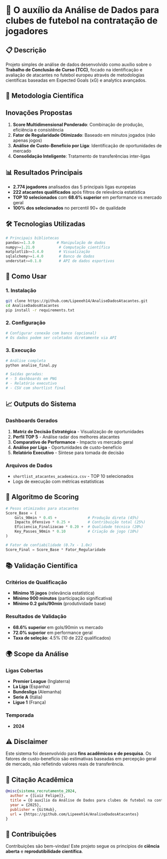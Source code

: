 # 🎯 O auxílio da Análise de Dados para clubes de futebol na contratação de jogadores

## 📋 Descrição

Projeto simples de análise de dados desenvolvido como auxílio sobre o **Trabalho de Conclusão de Curso (TCC)**, focado na identificação e avaliação de atacantes no futebol europeu através de metodologias científicas baseadas em Expected Goals (xG) e analytics avançados.

## 🔬 Metodologia Científica

## Inovações Propostas
1. **Score Multidimensional Ponderado**: Combinação de produção, eficiência e consistência
2. **Fator de Regularidade Otimizado**: Baseado em minutos jogados (não apenas jogos)
3. **Análise de Custo-Benefício por Liga**: Identificação de oportunidades de mercado
4. **Consolidação Inteligente**: Tratamento de transferências inter-ligas

## 📊 Resultados Principais

- **2.774 jogadores** analisados das 5 principais ligas europeias
- **222 atacantes qualificados** após filtros de relevância estatística
- **TOP 10 selecionados** com **68.6% superior** em performance vs mercado geral
- **100% dos selecionados** no percentil 90+ de qualidade

## 🛠️ Tecnologias Utilizadas

```python
# Principais bibliotecas
pandas>=1.3.0          # Manipulação de dados
numpy>=1.21.0           # Computação científica
matplotlib>=3.4.0       # Visualização
sqlalchemy>=1.4.0       # Banco de dados
understat>=0.1.0        # API de dados esportivos
```

## 🚀 Como Usar

### 1. Instalação
```bash
git clone https://github.com/Lipeeeh14/AnaliseDadosAtacantes.git
cd AnaliseDadosAtacantes
pip install -r requirements.txt
```

### 2. Configuração
```python
# Configurar conexão com banco (opcional)
# Os dados podem ser coletados diretamente via API
```

### 3. Execução
```bash
# Análise completa
python analise_final.py

# Saídas geradas:
# - 5 dashboards em PNG
# - Relatório executivo
# - CSV com shortlist final
```

## 📈 Outputs do Sistema

### Dashboards Gerados
1. **Matriz de Decisão Estratégica** - Visualização de oportunidades
2. **Perfil TOP 5** - Análise radar dos melhores atacantes
3. **Comparativo de Performance** - Impacto vs mercado geral
4. **Análise por Liga** - Oportunidades de custo-benefício
5. **Relatório Executivo** - Síntese para tomada de decisão

### Arquivos de Dados
- `shortlist_atacantes_academica.csv` - TOP 10 selecionados
- Logs de execução com métricas estatísticas

## 🎯 Algoritmo de Scoring

```python
# Pesos otimizados para atacantes
Score_Base = (
    Gols_90min * 0.45 +              # Produção direta (45%)
    Impacto_Ofensivo * 0.25 +        # Contribuição total (25%)
    Eficiencia_Finalizacao * 0.20 +  # Qualidade técnica (20%)
    Key_Passes_90min * 0.10          # Criação de jogo (10%)
)

# Fator de confiabilidade (0.7x - 1.0x)
Score_Final = Score_Base * Fator_Regularidade
```

## 📚 Validação Científica

### Critérios de Qualificação
- **Mínimo 15 jogos** (relevância estatística)
- **Mínimo 900 minutos** (participação significativa)
- **Mínimo 0.2 gols/90min** (produtividade base)

### Resultados de Validação
- **68.6% superior** em gols/90min vs mercado
- **72.0% superior** em performance geral
- **Taxa de seleção**: 4.5% (10 de 222 qualificados)

## 🌍 Scope da Análise

### Ligas Cobertas
- **Premier League** (Inglaterra)
- **La Liga** (Espanha)
- **Bundesliga** (Alemanha)
- **Serie A** (Itália)
- **Ligue 1** (França)

### Temporada
- **2024**

## ⚠️ Disclaimer

Este sistema foi desenvolvido para **fins acadêmicos e de pesquisa**. Os fatores de custo-benefício são estimativas baseadas em percepção geral de mercado, não refletindo valores reais de transferência.

## 📖 Citação Acadêmica

```bibtex
@misc{sistema_recrutamento_2024,
  author = {[Luiz Felipe]},
  title = {O auxílio da Análise de Dados para clubes de futebol na contratação de jogadores},
  year = {2025},
  publisher = {GitHub},
  url = {https://github.com/Lipeeeh14/AnaliseDadosAtacantes}
}
```

## 🤝 Contribuições

Contribuições são bem-vindas! Este projeto segue os princípios de **ciência aberta** e **reprodutibilidade científica**.